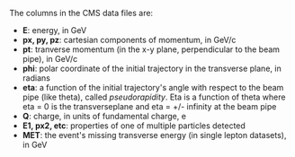 The columns in the CMS data files are:
- **E**: energy, in GeV
- **px, py, pz**: cartesian components of momentum, in GeV/c
- **pt**: tranverse momentum (in the x-y plane, perpendicular to the beam pipe), in GeV/c
- **phi**: polar coordinate of the initial trajectory in the transverse plane, in radians
- **eta**: a function of the initial trajectory's angle with respect to the beam pipe (like theta), called *pseudorapidity*. Eta is a function of theta where eta = 0 is the transverseplane and eta = +/- infinity at the beam pipe
- **Q**: charge, in units of fundamental charge, e
- **E1, px2, etc**: properties of one of multiple particles detected
- **MET**: the event's missing transverse energy (in single lepton datasets), in GeV
